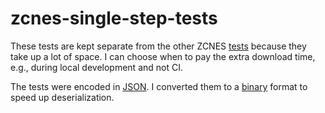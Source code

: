 # zcnes-single-step-tests

These tests are kept separate from the other ZCNES
[tests](https://github.com/zachcmadsen/zcnes-tests) because they take up a lot
of space. I can choose when to pay the extra download time, e.g., during local
development and not CI.

The tests were encoded in [JSON](https://github.com/SingleStepTests/65x02). I
converted them to a [binary](https://github.com/felixguendling/cista) format to
speed up deserialization.